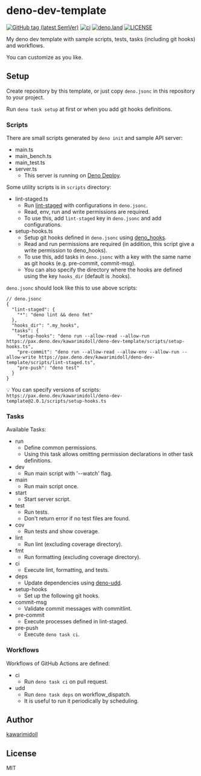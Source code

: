 # deno-dev-template

[![GitHub tag (latest SemVer)](https://img.shields.io/github/v/tag/kawarimidoll/deno-dev-template?sort=semver)](releases)
[![ci](https://github.com/kawarimidoll/deno-dev-template/workflows/ci/badge.svg)](.github/workflows/ci.yml)
[![deno.land](https://img.shields.io/badge/deno-%5E1.34.0-green?logo=deno)](https://deno.land)
[![LICENSE](https://img.shields.io/badge/license-MIT-brightgreen)](LICENSE)

My deno dev template with sample scripts, tests, tasks (including git hooks) and
workflows.

You can customize as you like.

## Setup

Create repository by this template, or just copy `deno.jsonc` in this repository
to your project.

Run `deno task setup` at first or when you add git hooks definitions.

### Scripts

There are small scripts generated by `deno init` and sample API server:

- main.ts
- main_bench.ts
- main_test.ts
- server.ts
  - This server is running on [Deno Deploy](https://cloudy-owl-71.deno.dev/).

Some utility scripts is in `scripts` directory:

- lint-staged.ts
  - Run [lint-staged](https://github.com/okonet/lint-staged) with configurations
    in `deno.jsonc`.
  - Read, env, run and write permissions are required.
  - To use this, add `lint-staged` key in `deno.jsonc` and add configurations.
- setup-hooks.ts
  - Setup git hooks defined in `deno.jsonc` using
    [deno_hooks](https://github.com/Yakiyo/deno_hooks).
  - Read and run permissions are required (in addition, this script give a write
    permission to deno_hooks).
  - To use this, add tasks in `deno.jsonc` with a key with the same name as git
    hooks (e.g. pre-commit, commit-msg).
  - You can also specify the directory where the hooks are defined using the key
    `hooks_dir` (default is .hooks).

`deno.jsonc` should look like this to use above scripts:

```jsonc
// deno.jsonc
{
  "lint-staged": {
    "*": "deno lint && deno fmt"
  },
  "hooks_dir": ".my_hooks",
  "tasks": {
    "setup-hooks": "deno run --allow-read --allow-run https://pax.deno.dev/kawarimidoll/deno-dev-template/scripts/setup-hooks.ts",
    "pre-commit": "deno run --allow-read --allow-env --allow-run --allow-write https://pax.deno.dev/kawarimidoll/deno-dev-template/scripts/lint-staged.ts",
    "pre-push": "deno test"
  }
}
```

💡 You can specify versions of scripts:
`https://pax.deno.dev/kawarimidoll/deno-dev-template@2.0.1/scripts/setup-hooks.ts`

### Tasks

Available Tasks:

- run
  - Define common permissions.
  - Using this task allows omitting permission declarations in other task
    definitions.
- dev
  - Run main script with '--watch' flag.
- main
  - Run main script once.
- start
  - Start server script.
- test
  - Run tests.
  - Don't return error if no test files are found.
- cov
  - Run tests and show coverage.
- lint
  - Run lint (excluding coverage directory).
- fmt
  - Run formatting (excluding coverage directory).
- ci
  - Execute lint, formatting, and tests.
- deps
  - Update dependencies using [deno-udd](https://github.com/hayd/deno-udd).
- setup-hooks
  - Set up the following git hooks.
- commit-msg
  - Validate commit messages with commitlint.
- pre-commit
  - Execute processes defined in lint-staged.
- pre-push
  - Execute `deno task ci`.

### Workflows

Workflows of GitHub Actions are defined:

- ci
  - Run `deno task ci` on pull request.
- udd
  - Run `deno task deps` on workflow_dispatch.
  - It is useful to run it periodically by scheduling.

## Author

[kawarimidoll](https://github.com/kawarimidoll)

## License

MIT
